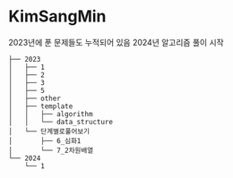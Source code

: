 # KimSangMin

2023년에 푼 문제들도 누적되어 있음
2024년 알고리즘 풀이 시작

```
├── 2023
│   ├── 1
│   ├── 2
│   ├── 3
│   ├── 5
│   ├── other
│   ├── template
│   │   ├── algorithm
│   │   └── data_structure
│   └── 단계별로풀어보기
│       ├── 6_심화1
│       └── 7_2차원배열
└── 2024
    └── 1
```
